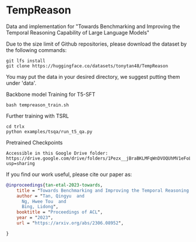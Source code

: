 # TempReason
Data and implementation for "Towards Benchmarking and Improving the Temporal Reasoning Capability of Large Language Models"

Due to the size limit of Github repositories, please download the dataset by the following commands:
```
git lfs install
git clone https://huggingface.co/datasets/tonytan48/TempReason
```
You may put the data in your desired directory, we suggest putting them under 'data'.

Backbone model Training for T5-SFT
```
bash tempreason_train.sh
```


Further training with TSRL 
```
cd trlx
python examples/tsqa/run_t5_qa.py
```

Pretrained Checkpoints
```
Accessible in this Google Drive folder: https://drive.google.com/drive/folders/1Pezx__jBraBKLMFqWnDVOQUhMV1eFoLv?usp=sharing
```

If you find our work useful, please cite our paper as:
```bibtex
@inproceedings{tan-etal-2023-towards,
    title = "Towards Benchmarking and Improving the Temporal Reasoning Capability of Large Language Models",
    author = "Tan, Qingyu  and
      Ng, Hwee Tou  and
      Bing, Lidong",
    booktitle = "Proceedings of ACL",
    year = "2023",
    url = "https://arxiv.org/abs/2306.08952",

}
```
